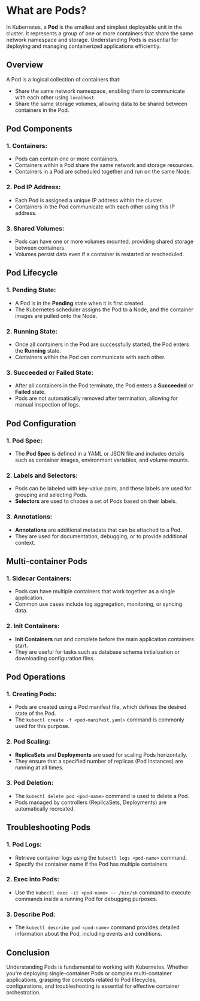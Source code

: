 # What are Pods?

In Kubernetes, a **Pod** is the smallest and simplest deployable unit in the cluster. It represents a group of one or more containers that share the same network namespace and storage. Understanding Pods is essential for deploying and managing containerized applications efficiently.

## Overview

A Pod is a logical collection of containers that:
- Share the same network namespace, enabling them to communicate with each other using `localhost`.
- Share the same storage volumes, allowing data to be shared between containers in the Pod.

## Pod Components

### 1. **Containers:**
   - Pods can contain one or more containers.
   - Containers within a Pod share the same network and storage resources.
   - Containers in a Pod are scheduled together and run on the same Node.

### 2. **Pod IP Address:**
   - Each Pod is assigned a unique IP address within the cluster.
   - Containers in the Pod communicate with each other using this IP address.

### 3. **Shared Volumes:**
   - Pods can have one or more volumes mounted, providing shared storage between containers.
   - Volumes persist data even if a container is restarted or rescheduled.

## Pod Lifecycle

### 1. **Pending State:**
   - A Pod is in the **Pending** state when it is first created.
   - The Kubernetes scheduler assigns the Pod to a Node, and the container images are pulled onto the Node.

### 2. **Running State:**
   - Once all containers in the Pod are successfully started, the Pod enters the **Running** state.
   - Containers within the Pod can communicate with each other.

### 3. **Succeeded or Failed State:**
   - After all containers in the Pod terminate, the Pod enters a **Succeeded** or **Failed** state.
   - Pods are not automatically removed after termination, allowing for manual inspection of logs.

## Pod Configuration

### 1. **Pod Spec:**
   - The **Pod Spec** is defined in a YAML or JSON file and includes details such as container images, environment variables, and volume mounts.

### 2. **Labels and Selectors:**
   - Pods can be labeled with key-value pairs, and these labels are used for grouping and selecting Pods.
   - **Selectors** are used to choose a set of Pods based on their labels.

### 3. **Annotations:**
   - **Annotations** are additional metadata that can be attached to a Pod.
   - They are used for documentation, debugging, or to provide additional context.

## Multi-container Pods

### 1. **Sidecar Containers:**
   - Pods can have multiple containers that work together as a single application.
   - Common use cases include log aggregation, monitoring, or syncing data.

### 2. **Init Containers:**
   - **Init Containers** run and complete before the main application containers start.
   - They are useful for tasks such as database schema initialization or downloading configuration files.

## Pod Operations

### 1. **Creating Pods:**
   - Pods are created using a Pod manifest file, which defines the desired state of the Pod.
   - The `kubectl create -f <pod-manifest.yaml>` command is commonly used for this purpose.

### 2. **Pod Scaling:**
   - **ReplicaSets** and **Deployments** are used for scaling Pods horizontally.
   - They ensure that a specified number of replicas (Pod instances) are running at all times.

### 3. **Pod Deletion:**
   - The `kubectl delete pod <pod-name>` command is used to delete a Pod.
   - Pods managed by controllers (ReplicaSets, Deployments) are automatically recreated.

## Troubleshooting Pods

### 1. **Pod Logs:**
   - Retrieve container logs using the `kubectl logs <pod-name>` command.
   - Specify the container name if the Pod has multiple containers.

### 2. **Exec into Pods:**
   - Use the `kubectl exec -it <pod-name> -- /bin/sh` command to execute commands inside a running Pod for debugging purposes.

### 3. **Describe Pod:**
   - The `kubectl describe pod <pod-name>` command provides detailed information about the Pod, including events and conditions.

## Conclusion

Understanding Pods is fundamental to working with Kubernetes. Whether you're deploying single-container Pods or complex multi-container applications, grasping the concepts related to Pod lifecycles, configurations, and troubleshooting is essential for effective container orchestration.
